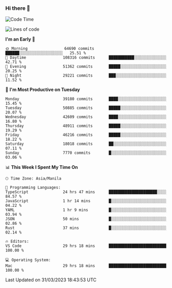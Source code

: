 ### Hi there 👋

<!--START_SECTION:waka-->
![Code Time](http://img.shields.io/badge/Code%20Time-3%2C796%20hrs%2043%20mins-blue)

![Lines of code](https://img.shields.io/badge/From%20Hello%20World%20I%27ve%20Written-100.7%20million%20lines%20of%20code-blue)

**I'm an Early 🐤** 

```text
🌞 Morning                64690 commits       ██████░░░░░░░░░░░░░░░░░░░   25.51 % 
🌆 Daytime                108316 commits      ███████████░░░░░░░░░░░░░░   42.71 % 
🌃 Evening                51362 commits       █████░░░░░░░░░░░░░░░░░░░░   20.25 % 
🌙 Night                  29221 commits       ███░░░░░░░░░░░░░░░░░░░░░░   11.52 % 
```
📅 **I'm Most Productive on Tuesday** 

```text
Monday                   39180 commits       ████░░░░░░░░░░░░░░░░░░░░░   15.45 % 
Tuesday                  50885 commits       █████░░░░░░░░░░░░░░░░░░░░   20.07 % 
Wednesday                42609 commits       ████░░░░░░░░░░░░░░░░░░░░░   16.80 % 
Thursday                 48911 commits       █████░░░░░░░░░░░░░░░░░░░░   19.29 % 
Friday                   46216 commits       █████░░░░░░░░░░░░░░░░░░░░   18.22 % 
Saturday                 18018 commits       ██░░░░░░░░░░░░░░░░░░░░░░░   07.11 % 
Sunday                   7770 commits        █░░░░░░░░░░░░░░░░░░░░░░░░   03.06 % 
```


📊 **This Week I Spent My Time On** 

```text
🕑︎ Time Zone: Asia/Manila

💬 Programming Languages: 
TypeScript               24 hrs 47 mins      █████████████████████░░░░   84.57 % 
JavaScript               1 hr 14 mins        █░░░░░░░░░░░░░░░░░░░░░░░░   04.22 % 
YAML                     1 hr 9 mins         █░░░░░░░░░░░░░░░░░░░░░░░░   03.94 % 
JSON                     50 mins             █░░░░░░░░░░░░░░░░░░░░░░░░   02.86 % 
Rust                     37 mins             █░░░░░░░░░░░░░░░░░░░░░░░░   02.14 % 

🔥 Editors: 
VS Code                  29 hrs 18 mins      █████████████████████████   100.00 % 

💻 Operating System: 
Mac                      29 hrs 18 mins      █████████████████████████   100.00 % 
```


 Last Updated on 31/03/2023 18:43:53 UTC
<!--END_SECTION:waka-->


<!--
**rad182/rad182** is a ✨ _special_ ✨ repository because its `README.md` (this file) appears on your GitHub profile.

Here are some ideas to get you started:

- 🔭 I’m currently working on ...
- 🌱 I’m currently learning ...
- 👯 I’m looking to collaborate on ...
- 🤔 I’m looking for help with ...
- 💬 Ask me about ...
- 📫 How to reach me: ...
- 😄 Pronouns: ...
- ⚡ Fun fact: ...
-->

